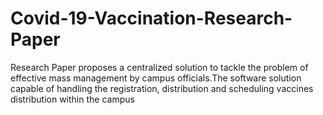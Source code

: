 # Covid-19-Vaccination-Research-Paper
Research Paper  proposes a centralized solution to tackle the problem of effective mass management by campus officials.The software solution capable of handling the registration, distribution and scheduling vaccines
distribution within the campus
